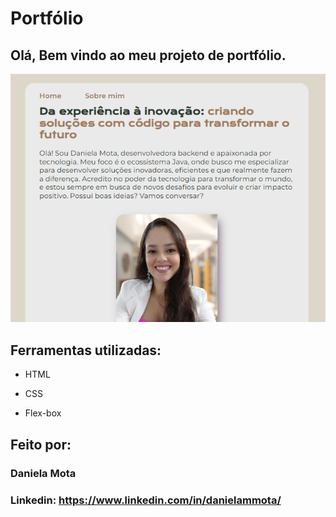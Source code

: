 # Portfólio 
## Olá, Bem vindo ao meu projeto de portfólio.

![imagePortfolio](./assets/imagemPortfolio.png)

## Ferramentas utilizadas:

* HTML

* CSS

* Flex-box

## Feito por:

### Daniela Mota

### Linkedin: https://www.linkedin.com/in/danielammota/
